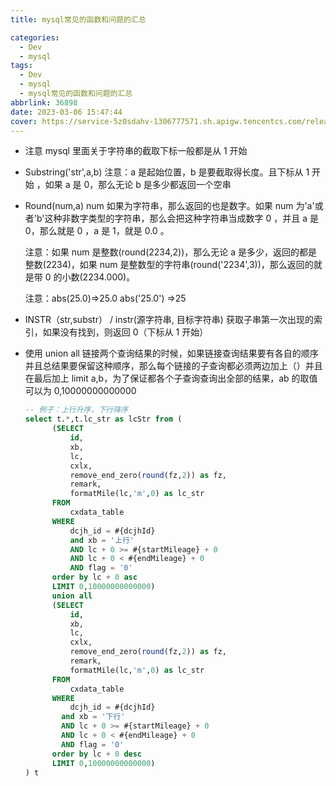 ```yaml
---
title: mysql常见的函数和问题的汇总

categories:
  - Dev
  - mysql
tags:
  - Dev
  - mysql
  - mysql常见的函数和问题的汇总
abbrlink: 36898
date: 2023-03-06 15:47:44
cover: https://service-5z0sdahv-1306777571.sh.apigw.tencentcs.com/release/?uuid=b9b76376530b414d9c1394c12558c36e
---
```


- 注意 mysql 里面关于字符串的截取下标一般都是从 1 开始
- Substring('str',a,b) 注意：a 是起始位置，b 是要截取得长度。且下标从 1 开始 ，如果 a 是 0，那么无论 b 是多少都返回一个空串
- Round(num,a) num 如果为字符串，那么返回的也是数字。如果 num 为'a'或者'b'这种非数字类型的字符串，那么会把这种字符串当成数字 0 ，并且 a 是 0，那么就是 0 ，a 是 1，就是 0.0 。

  注意：如果 num 是整数(round(2234,2))，那么无论 a 是多少，返回的都是整数(2234)，如果 num 是整数型的字符串(round('2234',3))，那么返回的就是带 0 的小数(2234.000)。

  注意：abs(25.0)=>25.0 abs('25.0') =>25

- INSTR（str,substr） / instr(源字符串, 目标字符串) 获取子串第一次出现的索引，如果没有找到，则返回 0（下标从 1 开始）
- 使用 union all 链接两个查询结果的时候，如果链接查询结果要有各自的顺序并且总结果要保留这种顺序，那么每个链接的子查询都必须两边加上（）并且在最后加上 limit a,b，为了保证都各个子查询查询出全部的结果，ab 的取值可以为 0,10000000000000
  ```sql
  -- 例子：上行升序，下行降序
  select t.*,t.lc_str as lcStr from (
  		(SELECT
  			id,
  			xb,
  			lc,
  			cxlx,
  			remove_end_zero(round(fz,2)) as fz,
  			remark,
  			formatMile(lc,'m',0) as lc_str
  		FROM
  			cxdata_table
  		WHERE
  			dcjh_id = #{dcjhId}
  			and xb = '上行'
  			AND lc + 0 >= #{startMileage} + 0
  			AND lc + 0 < #{endMileage} + 0
  			AND flag = '0'
  		order by lc + 0 asc
  		LIMIT 0,10000000000000)
  		union all
  		(SELECT
  			id,
  			xb,
  			lc,
  			cxlx,
  			remove_end_zero(round(fz,2)) as fz,
  			remark,
  			formatMile(lc,'m',0) as lc_str
  		FROM
  			cxdata_table
  		WHERE
  			dcjh_id = #{dcjhId}
  		  and xb = '下行'
  		  AND lc + 0 >= #{startMileage} + 0
  		  AND lc + 0 < #{endMileage} + 0
  		  AND flag = '0'
  		order by lc + 0 desc
  		LIMIT 0,10000000000000)
  ) t
  ```